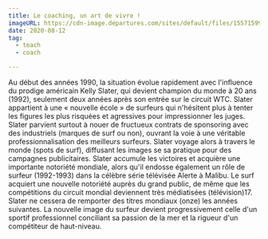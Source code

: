 ```yaml
---
title: Le coaching, un art de vivre !
imageURL: https://cdn-image.departures.com/sites/default/files/1557159948/hawaii-surfing-sport-pacific-ocean-usa-HAWAIISURF0519.jpg
date: 2020-08-12
tag:
  - teach
  - coach

---
```



Au début des années 1990, la situation évolue rapidement avec l'influence du prodige américain Kelly Slater, qui devient champion du monde à 20 ans (1992), seulement deux années après son entrée sur le circuit WTC. Slater appartient à une « nouvelle école » de surfeurs qui n'hésitent plus à tenter les figures les plus risquées et agressives pour impressionner les juges. Slater parvient surtout à nouer de fructueux contrats de sponsoring avec des industriels (marques de surf ou non), ouvrant la voie à une véritable professionnalisation des meilleurs surfeurs. Slater voyage alors à travers le monde (spots de surf), diffusant les images se sa pratique pour des campagnes publicitaires. Slater accumule les victoires et acquière une importante notoriété mondiale, alors qu'il endosse également un rôle de surfeur (1992-1993) dans la célèbre série télévisée Alerte à Malibu. Le surf acquiert une nouvelle notoriété auprès du grand public, de même que les compétitions du circuit mondial deviennent très médiatisées (télévision)17. Slater ne cessera de remporter des titres mondiaux (onze) les années suivantes. La nouvelle image du surfeur devient progressivement celle d'un sportif professionnel conciliant sa passion de la mer et la rigueur d'un compétiteur de haut-niveau.


